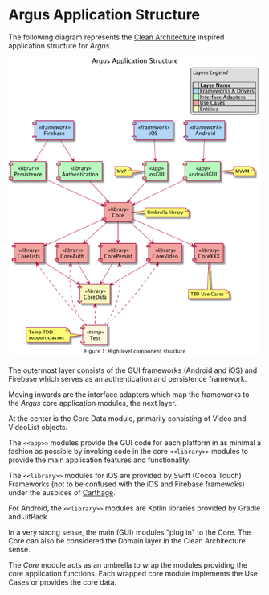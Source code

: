# Argus Application Structure

The following diagram represents the [Clean Architecture](https://8thlight.com/blog/uncle-bob/2012/08/13/the-clean-architecture.html) inspired application structure for *Argus*.

![Argus Application Structure](structure.png)

The outermost layer consists of the GUI frameworks (Android and iOS) and Firebase which serves as an authentication and persistence framework.

Moving inwards are the interface adapters which map the frameworks to the *Argus* core application modules, the next layer.

At the center is the Core Data module, primarily consisting of Video and VideoList objects.

The `<<app>>` modules provide the GUI code for each platform in as minimal a fashion as possible by invoking code in the core `<<library>>` modules to provide the main application features and functionality.

The `<<library>>` modules for iOS are provided by Swift (Cocoa Touch) Frameworks (not to be confused with the iOS and Firebase framewoks) under the auspices of [Carthage](https://github.com/Carthage/Carthage#carthage--).

For Android, the `<<library>>` modules are Kotlin libraries provided by Gradle and JitPack.

In a very strong sense, the main (GUI) modules "plug in" to the Core. The Core can also be considered the Domain layer in the Clean Architecture sense.

The _Core_ module acts as an umbrella to wrap the modules providing the core application functions. Each wrapped core module implements the Use Cases or provides the core data.
